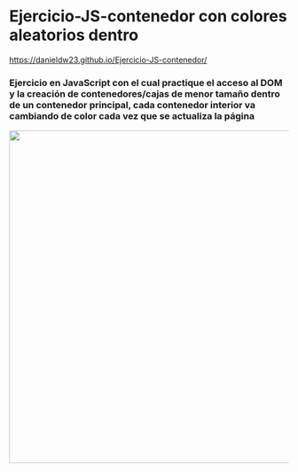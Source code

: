 # Ejercicio-JS-contenedor con colores aleatorios dentro

https://danieldw23.github.io/Ejercicio-JS-contenedor/

### Ejercicio en JavaScript con el cual practique el acceso al DOM y la creación de contenedores/cajas  de menor tamaño dentro de un contenedor principal, cada contenedor interior va cambiando de color cada vez que se actualiza la página

<p align="center" >
 
 <img src="https://github.com/DanielDW23/Ejercicio-JS-contenedor/assets/126791645/3c55a9b0-470d-4521-a501-03ec84e63aab" width="600" />
  

</p>
